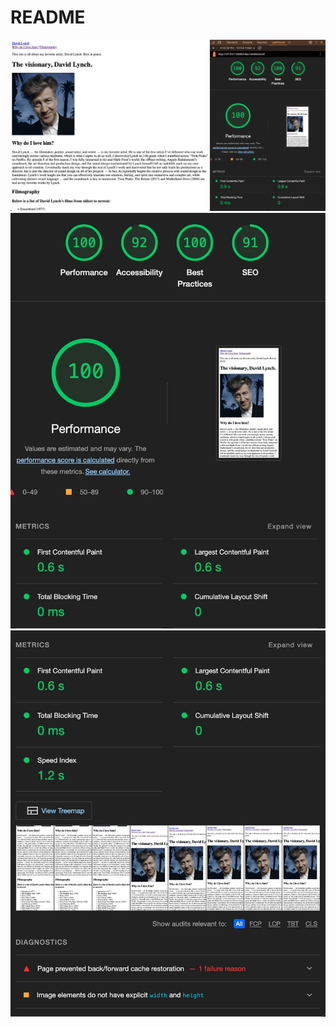 # README
![Lighthouse report image 1](https://raw.githubusercontent.com/m1crckt/m3-hw3-king-ian/refs/heads/main/lighthouse1.jpg)
![Lighthouse report image 2](https://raw.githubusercontent.com/m1crckt/m3-hw3-king-ian/refs/heads/main/lighthouse2.jpg)
![Lighthouse report image 3](https://raw.githubusercontent.com/m1crckt/m3-hw3-king-ian/refs/heads/main/lighthouse3.jpg)